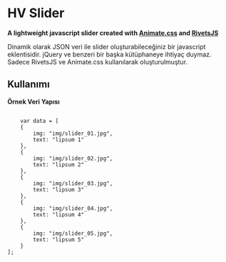 <h1>HV Slider</h1>
<strong>A lightweight javascript slider created with <a href="https://github.com/daneden/animate.css/" target="_new">Animate.css</a> and <a href="https://github.com/mikeric/rivets" target="_new">RivetsJS</a></strong>
<p>Dinamik olarak JSON veri ile slider oluşturabileceğiniz bir javascript eklentisidir.  jQuery ve benzeri bir başka kütüphaneye ihtiyaç duymaz. Sadece RivetsJS ve Animate.css kullanılarak oluşturulmuştur.</p>

<h2>Kullanımı</h2>

<b>Örnek Veri Yapısı</b>

<code>
    var data = [
    {
        img: "img/slider_01.jpg",
        text: "lipsum 1"
    },
    {
        img: "img/slider_02.jpg",
        text: "lipsum 2"
    },
    {
        img: "img/slider_03.jpg",
        text: "lipsum 3"
    },
    {
        img: "img/slider_04.jpg",
        text: "lipsum 4"
    },
    {
        img: "img/slider_05.jpg",
        text: "lipsum 5"
    }
];
</code>